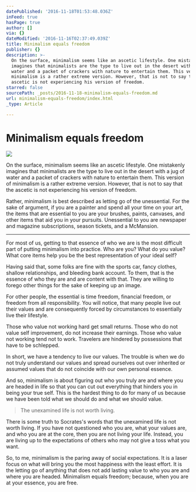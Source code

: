 ```yaml
---
datePublished: '2016-11-18T01:53:48.036Z'
inFeed: true
hasPage: true
author: []
via: {}
dateModified: '2016-11-16T02:37:49.039Z'
title: Minimalism equals freedom
publisher: {}
description: >-
  On the surface, minimalism seems like an ascetic lifestyle. One mistakenly
  imagines that minimalists are the type to live out in the desert with a jug of
  water and a packet of crackers with nature to entertain them. This version of
  minimalism is a rather extreme version. However, that is not to say that the
  ascetic is not experiencing his version of freedom.
starred: false
sourcePath: _posts/2016-11-18-minimalism-equals-freedom.md
url: minimalism-equals-freedom/index.html
_type: Article

---
```

# Minimalism equals freedom
![](https://the-grid-user-content.s3-us-west-2.amazonaws.com/4a7c4992-dd4d-40a5-af95-232b90aa9105.jpg)

On the surface, minimalism seems like an ascetic lifestyle. One mistakenly imagines that minimalists are the type to live out in the desert with a jug of water and a packet of crackers with nature to entertain them. This version of minimalism is a rather extreme version. However, that is not to say that the ascetic is not experiencing his version of freedom.

Rather, minimalism is best described as letting go of the unessential. For the sake of argument, if you are a painter and spend all your time on your art, the items that are essential to you are your brushes, paints, canvases, and other items that aid you in your pursuits. Unessential to you are newspaper and magazine subscriptions, season tickets, and a McMansion.

---

For most of us, getting to that essence of who we are is the most difficult part of putting minimalism into practice. Who are you? What do you value? What core items help you be the best representation of your ideal self?

Having said that, some folks are fine with the sports car, fancy clothes, shallow relationships, and bleeding bank account. To them, that is the essence of who they are and are content with that. They are willing to forego other things for the sake of keeping up an image.

For other people, the essential is time freedom, financial freedom, or freedom from all responsibility. You will notice, that many people live out their values and are consequently forced by circumstances to essentially live their lifestyle.

Those who value not working hard get small returns. Those who do not value self improvement, do not increase their earnings. Those who value not working tend not to work. Travelers are hindered by possessions that have to be schlepped.

In short, we have a tendency to live our values. The trouble is when we do not truly understand our values and spread ourselves out over inherited or assumed values that do not coincide with our own personal essence.

And so, minimalism is about figuring out who you truly are and where you are headed in life so that you can cut out everything that hinders you in being your true self. This is the hardest thing to do for many of us because we have been told what we should do and what we should value.

> The unexamined life is not worth living.

There is some truth to Socrates's words that the unexamined life is not worth living. If you have not questioned who you are, what your values are, and who you are at the core, then you are not living your life. Instead, you are living up to the expectations of others who may not give a toss what you want. 

So, to me, minimalism is the paring away of social expectations. It is a laser focus on what will bring you the most happiness with the least effort. It is the letting go of anything that does not add lasting value to who you are and where you are headed. Minimalism equals freedom; because, when you are at your essence, you are free.
